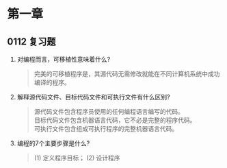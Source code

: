 # 第一章

## 0112 复习题

1. 对编程而言，可移植性意味着什么?
    > 完美的可移植程序是，其源代码无需修改就能在不同计算机系统中成功编译的程序。
2. 解释源代码文件、目标代码文件和可执行文件有什么区别?
    > 源代码文件包含程序员使用的任何编程语言编写的代码。\
    > 目标代码文件包含机器语言代码，它不必是完整的程序代码。\
    > 可执行文件包含组成可执行程序的完整机器语言代码。
3. 编程的7个主要步骤是什么?
    > (1) 定义程序目标；
    > (2) 设计程序
